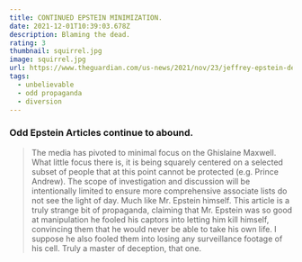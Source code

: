 ```yaml
---
title: CONTINUED EPSTEIN MINIMIZATION.
date: 2021-12-01T10:39:03.678Z
description: Blaming the dead.
rating: 3
thumbnail: squirrel.jpg
image: squirrel.jpg
url: https://www.theguardian.com/us-news/2021/nov/23/jeffrey-epstein-death-documents-jail-records
tags:
  - unbelievable
  - odd propaganda
  - diversion
---
```

### Odd Epstein Articles continue to abound.  

> The media has pivoted to minimal focus on the Ghislaine Maxwell.  What little focus there is, it is being squarely centered on a selected subset of people that at this point cannot be protected (e.g. Prince Andrew).  The scope of investigation and discussion will be intentionally limited to ensure more comprehensive associate lists do not see the light of day.  Much like Mr. Epstein himself.  This article is a truly strange bit of propaganda, claiming that Mr. Epstein was so good at manipulation he fooled his captors into letting him kill himself, convincing them that he would never be able to take his own life.  I suppose he also fooled them into losing any surveillance footage of his cell.  Truly a master of deception, that one.
